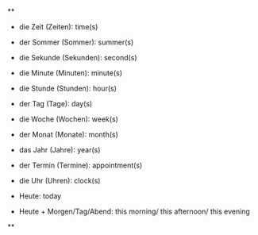 **

- die Zeit (Zeiten): time(s)
    
- der Sommer (Sommer): summer(s)
    
- die Sekunde (Sekunden): second(s)
    
- die Minute (Minuten): minute(s)
    
- die Stunde (Stunden): hour(s)
    
- der Tag (Tage): day(s)
    
- die Woche (Wochen): week(s)
    
- der Monat (Monate): month(s)
    
- das Jahr (Jahre): year(s)
    
- der Termin (Termine): appointment(s)
    
- die Uhr (Uhren): clock(s)
    
- Heute: today
    
- Heute + Morgen/Tag/Abend: this morning/ this afternoon/ this evening
    

**